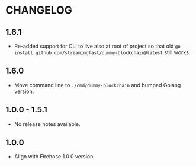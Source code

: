 # CHANGELOG

## 1.6.1

- Re-added support for CLI to live also at root of project so that old `go install github.com/streamingfast/dummy-blockchain@latest` still works.

## 1.6.0

- Move command line to `./cmd/dummy-blockchain` and bumped Golang version.

## 1.0.0 - 1.5.1

- No release notes available.

## 1.0.0

- Align with Firehose 1.0.0 version.
